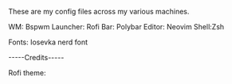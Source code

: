 These are my config files across my various machines. 



WM: Bspwm 
Launcher: Rofi 
Bar: Polybar
Editor: Neovim
Shell:Zsh

Fonts: Iosevka nerd font


-----Credits-----

Rofi theme:
